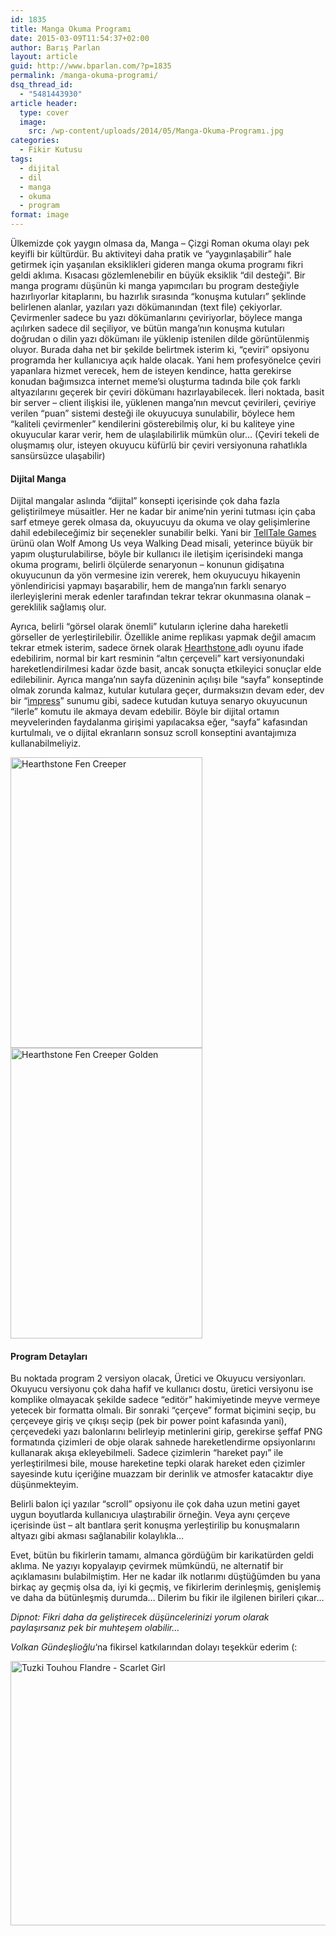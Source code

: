 ```yaml
---
id: 1835
title: Manga Okuma Programı
date: 2015-03-09T11:54:37+02:00
author: Barış Parlan
layout: article
guid: http://www.bparlan.com/?p=1835
permalink: /manga-okuma-programi/
dsq_thread_id:
  - "5481443930"
article header:
  type: cover
  image:
    src: /wp-content/uploads/2014/05/Manga-Okuma-Programı.jpg
categories:
  - Fikir Kutusu
tags:
  - dijital
  - dil
  - manga
  - okuma
  - program
format: image
---
```


Ülkemizde çok yaygın olmasa da, Manga &#8211; Çizgi Roman okuma olayı pek keyifli bir kültürdür. Bu aktiviteyi daha pratik ve &#8220;yaygınlaşabilir&#8221; hale getirmek için yaşanılan eksiklikleri gideren manga okuma programı fikri geldi aklıma. Kısacası gözlemlenebilir en büyük eksiklik &#8220;dil desteği&#8221;. Bir manga programı düşünün ki manga yapımcıları bu program desteğiyle hazırlıyorlar kitaplarını, bu hazırlık sırasında &#8220;konuşma kutuları&#8221; şeklinde belirlenen alanlar, yazıları yazı dökümanından (text file) çekiyorlar. Çevirmenler sadece bu yazı dökümanlarını çeviriyorlar, böylece manga açılırken sadece dil seçiliyor, ve bütün manga&#8217;nın konuşma kutuları doğrudan o dilin yazı dökümanı ile yüklenip istenilen dilde görüntülenmiş oluyor. Burada daha net bir şekilde belirtmek isterim ki, &#8220;çeviri&#8221; opsiyonu programda her kullanıcıya açık halde olacak. Yani hem profesyönelce çeviri yapanlara hizmet verecek, hem de isteyen kendince, hatta gerekirse konudan bağımsızca internet meme&#8217;si oluşturma tadında bile çok farklı altyazılarını geçerek bir çeviri dökümanı hazırlayabilecek. İleri noktada, basit bir server &#8211; client ilişkisi ile, yüklenen manga&#8217;nın mevcut çevirileri, çeviriye verilen &#8220;puan&#8221; sistemi desteği ile okuyucuya sunulabilir, böylece hem &#8220;kaliteli çevirmenler&#8221; kendilerini gösterebilmiş olur, ki bu kaliteye yine okuyucular karar verir, hem de ulaşılabilirlik mümkün olur&#8230; (Çeviri tekeli de oluşmamış olur, isteyen okuyucu küfürlü bir çeviri versiyonuna rahatlıkla sansürsüzce ulaşabilir)

#### Dijital Manga

Dijital mangalar aslında &#8220;dijital&#8221; konsepti içerisinde çok daha fazla geliştirilmeye müsaitler. Her ne kadar bir anime&#8217;nin yerini tutması için çaba sarf etmeye gerek olmasa da, okuyucuyu da okuma ve olay gelişimlerine dahil edebileceğimiz bir seçenekler sunabilir belki. Yani bir <a title="TellTale Games" href="https://www.telltalegames.com/" target="_blank">TellTale Games</a> ürünü olan Wolf Among Us veya Walking Dead misali, yeterince büyük bir yapım oluşturulabilirse, böyle bir kullanıcı ile iletişim içerisindeki manga okuma programı, belirli ölçülerde senaryonun &#8211; konunun gidişatına okuyucunun da yön vermesine izin vererek, hem okuyucuyu hikayenin yönlendiricisi yapmayı başarabilir, hem de manga&#8217;nın farklı senaryo ilerleyişlerini merak edenler tarafından tekrar tekrar okunmasına olanak &#8211; gereklilik sağlamış olur.

Ayrıca, belirli &#8220;görsel olarak önemli&#8221; kutuların içlerine daha hareketli görseller de yerleştirilebilir. Özellikle anime replikası yapmak değil amacım tekrar etmek isterim, sadece örnek olarak <a title="Hearthstone" href="http://us.battle.net/hearthstone/en/" target="_blank">Hearthstone </a>adlı oyunu ifade edebilirim, normal bir kart resminin &#8220;altın çerçeveli&#8221; kart versiyonundaki hareketlendirilmesi kadar özde basit, ancak sonuçta etkileyici sonuçlar elde edilebilinir. Ayrıca manga&#8217;nın sayfa düzeninin açılışı bile &#8220;sayfa&#8221; konseptinde olmak zorunda kalmaz, kutular kutulara geçer, durmaksızın devam eder, dev bir &#8220;<a title="impress" href="http://bartaz.github.io/impress.js/" target="_blank">impress</a>&#8221; sunumu gibi, sadece kutudan kutuya senaryo okuyucunun &#8220;ilerle&#8221; komutu ile akmaya devam edebilir. Böyle bir dijital ortamın meyvelerinden faydalanma girişimi yapılacaksa eğer, &#8220;sayfa&#8221; kafasından kurtulmalı, ve o dijital ekranların sonsuz scroll konseptini avantajımıza kullanabilmeliyiz.

<img class="size-full wp-image-2438" src="https://i0.wp.com/www.bparlan.com/wp-content/uploads/2014/05/FenCreeper.png?resize=307%2C465" alt="Hearthstone Fen Creeper " width="307" height="465" srcset="https://i0.wp.com/www.bparlan.com/wp-content/uploads/2014/05/FenCreeper.png?w=307 307w, https://i0.wp.com/www.bparlan.com/wp-content/uploads/2014/05/FenCreeper.png?resize=198%2C300 198w" sizes="(max-width: 307px) 100vw, 307px" data-recalc-dims="1" /><img class="size-full wp-image-2437" src="https://i0.wp.com/www.bparlan.com/wp-content/uploads/2014/05/FenCreeper.gif?resize=307%2C465" alt="Hearthstone Fen Creeper Golden" width="307" height="465" data-recalc-dims="1" /> 

#### Program Detayları

Bu noktada program 2 versiyon olacak, Üretici ve Okuyucu versiyonları. Okuyucu versiyonu çok daha hafif ve kullanıcı dostu, üretici versiyonu ise komplike olmayacak şekilde sadece &#8220;editör&#8221; hakimiyetinde meyve vermeye yetecek bir formatta olmalı. Bir sonraki &#8220;çerçeve&#8221; format biçimini seçip, bu çerçeveye giriş ve çıkışı seçip (pek bir power point kafasında yani), çerçevedeki yazı balonlarını belirleyip metinlerini girip, gerekirse şeffaf PNG formatında çizimleri de obje olarak sahnede hareketlendirme opsiyonlarını kullanarak akışa ekleyebilmeli. Sadece çizimlerin &#8220;hareket payı&#8221; ile yerleştirilmesi bile, mouse hareketine tepki olarak hareket eden çizimler sayesinde kutu içeriğine muazzam bir derinlik ve atmosfer katacaktır diye düşünmekteyim.

Belirli balon içi yazılar &#8220;scroll&#8221; opsiyonu ile çok daha uzun metini gayet uygun boyutlarda kullanıcıya ulaştırabilir örneğin. Veya aynı çerçeve içerisinde üst &#8211; alt bantlara şerit konuşma yerleştirilip bu konuşmaların altyazı gibi akması sağlanabilir kolaylıkla&#8230;

Evet, bütün bu fikirlerin tamamı, almanca gördüğüm bir karikatürden geldi aklıma. Ne yazıyı kopyalayıp çevirmek mümkündü, ne alternatif bir açıklamasını bulabilmiştim. Her ne kadar ilk notlarımı düştüğümden bu yana birkaç ay geçmiş olsa da, iyi ki geçmiş, ve fikirlerim derinleşmiş, genişlemiş ve daha da bütünleşmiş durumda&#8230; Dilerim bu fikir ile ilgilenen birileri çıkar&#8230;

_Dipnot: Fikri daha da geliştirecek düşüncelerinizi yorum olarak paylaşırsanız pek bir muhteşem olabilir&#8230;_

_Volkan Gündeşlioğlu_&#8216;na fikirsel katkılarından dolayı teşekkür ederim (:

<img class=" size-full wp-image-2436 alignleft" src="https://i0.wp.com/www.bparlan.com/wp-content/uploads/2014/05/Art-tuzki-touhou-flandre-scarlet-girl-wings-crystals-ribbon-bow-anime.jpg?resize=780%2C423" alt="Tuzki Touhou Flandre - Scarlet Girl" width="780" height="423" srcset="https://i0.wp.com/www.bparlan.com/wp-content/uploads/2014/05/Art-tuzki-touhou-flandre-scarlet-girl-wings-crystals-ribbon-bow-anime.jpg?w=1000 1000w, https://i0.wp.com/www.bparlan.com/wp-content/uploads/2014/05/Art-tuzki-touhou-flandre-scarlet-girl-wings-crystals-ribbon-bow-anime.jpg?resize=300%2C163 300w, https://i0.wp.com/www.bparlan.com/wp-content/uploads/2014/05/Art-tuzki-touhou-flandre-scarlet-girl-wings-crystals-ribbon-bow-anime.jpg?resize=768%2C416 768w, https://i0.wp.com/www.bparlan.com/wp-content/uploads/2014/05/Art-tuzki-touhou-flandre-scarlet-girl-wings-crystals-ribbon-bow-anime.jpg?resize=923%2C500 923w" sizes="(max-width: 780px) 100vw, 780px" data-recalc-dims="1" /> 

&nbsp;

